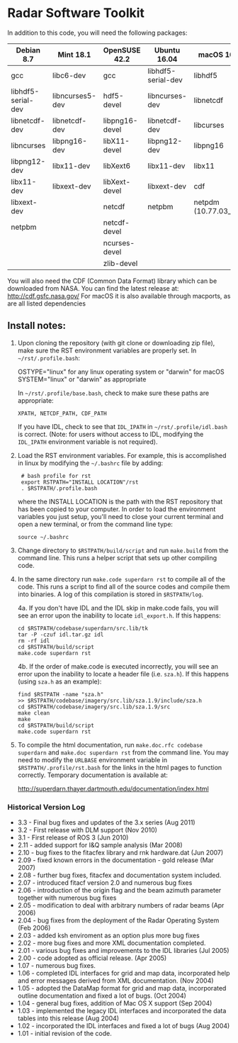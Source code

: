 Radar Software Toolkit
========

In addition to this code, you will need the following packages:

Debian 8.7 | Mint 18.1 | OpenSUSE 42.2 | Ubuntu 16.04 | macOS 10.12.4
---------- | --------- | ------------- | ------------ | --------------
gcc | libc6-dev | gcc | libhdf5-serial-dev | libhdf5
libhdf5-serial-dev | libncurses5-dev | hdf5-devel | libncurses-dev | libnetcdf
libnetcdf-dev | libnetcdf-dev | libpng16-devel | libnetcdf-dev | libcurses
libncurses | libpng16-dev | libX11-devel | libpng12-dev | libpng16
libpng12-dev | libx11-dev | libXext6 | libx11-dev | libx11
libx11-dev | libxext-dev | libXext-devel | libxext-dev | cdf
libxext-dev | | netcdf | netpbm | netpdm (10.77.03_2+x11)
netpbm | | netcdf-devel | |
 | | | ncurses-devel | |
 | | | zlib-devel | |

You will also need the CDF (Common Data Format) library which can be downloaded from NASA.
You can find the latest release at: http://cdf.gsfc.nasa.gov/
For macOS it is also available through macports, as are all listed dependencies


## Install notes:


1. Upon cloning the repository (with git clone or downloading zip file), make sure the RST
   environment variables are properly set.   In `~/rst/.profile.bash`:

   OSTYPE="linux" for any linux operating system or "darwin" for macOS
   SYSTEM="linux" or "darwin" as appropriate

   In `~/rst/.profile/base.bash`, check to make sure these paths are appropriate:

   `XPATH, NETCDF_PATH, CDF_PATH`

   If you have IDL, check to see that `IDL_IPATH` in `~/rst/.profile/idl.bash` is correct.
   (Note: for users without access to IDL, modifying the `IDL_IPATH` environment variable is
   not required).

2. Load the RST environment variables.  For example, this is accomplished in linux by modifying
   the `~/.bashrc` file by adding:

        # bash profile for rst
        export RSTPATH="INSTALL LOCATION"/rst
        . $RSTPATH/.profile.bash

   where the INSTALL LOCATION is the path with the RST repository that has been copied to your
   computer.  In order to load the environment variables you just setup, you'll need to close 
   your current terminal and open a new terminal, or from the command line type:
   
       source ~/.bashrc

3. Change directory to `$RSTPATH/build/script` and run `make.build` from the command line.
   This runs a helper script that sets up other compiling code.

4. In the same directory run `make.code superdarn rst` to compile all of the code.
   This runs a script to find all of the source codes and compile them into binaries.
   A log of this compilation is stored in `$RSTPATH/log`.

   4a.	 If you don't have IDL and the IDL skip in make.code fails, you will see an error
   	 upon the inability to locate `idl_export.h`.  If this happens:

	 ```
	 cd $RSTPATH/codebase/superdarn/src.lib/tk
	 tar -P -czuf idl.tar.gz idl
	 rm -rf idl
	 cd $RSTPATH/build/script
	 make.code superdarn rst
	 ```

   4b.	 If the order of make.code is executed incorrectly, you will see an error upon
   	 the inability to locate a header file (i.e. `sza.h`).  If this happens (using
	 `sza.h` as an example):

	 ```
	 find $RSTPATH -name "sza.h"
	 >> $RSTPATH/codebase/imagery/src.lib/sza.1.9/include/sza.h
	 cd $RSTPATH/codebase/imagery/src.lib/sza.1.9/src
	 make clean
	 make
	 cd $RSTPATH/build/script
	 make.code superdarn rst
	 ```

5. To compile the html documentation, run `make.doc.rfc codebase superdarn` and
   `make.doc superdarn rst` from the command line. You may need to modify the `URLBASE`
   environment variable in `$RSTPATH/.profile/rst.bash` for the links in the html pages to
   function correctly.  Temporary documentation is available at:

   http://superdarn.thayer.dartmouth.edu/documentation/index.html


### Historical Version Log


- 3.3   -  Final bug fixes and updates of the 3.x series (Aug 2011)
- 3.2   -  First release with DLM support (Nov 2010)
- 3.1   -  First release of ROS 3 (Jun 2010)
- 2.11  -  added support for I&Q sample analysis (Mar 2008)
- 2.10  -  bug fixes to the fitacfex library and rnk hardware.dat (Jun 2007)
- 2.09  -  fixed known errors in the documentation - gold release (Mar 2007)
- 2.08  -  further bug fixes, fitacfex and documentation system
           included. 
- 2.07  -  introduced fitacf version 2.0 and numerous bug fixes
- 2.06  -  introduction of the origin flag and the beam azimuth parameter
           together with numerous bug fixes
- 2.05  -  modification to deal with arbitrary numbers of radar beams (Apr 2006)
- 2.04  -  bug fixes from the deployment of the Radar Operating System (Feb 2006)
- 2.03  -  added ksh enviroment as an option plus more bug fixes
- 2.02  -  more bug fixes and more XML documentation completed.
- 2.01  -  various bug fixes and improvements to the IDL libraries (Jul 2005)
- 2.00  -  code adopted as official release. (Apr 2005)
- 1.07  -  numerous bug fixes.
- 1.06  -  completed IDL interfaces for grid and map data, incorporated help
           and error messages derived from XML documentation. (Nov 2004)
- 1.05  -  adopted the DataMap format for grid and map data, incorporated
           outline documentation and fixed a lot of bugs. (Oct 2004)
- 1.04  -  general bug fixes, addition of Mac OS X support (Sep 2004)
- 1.03  -  implemented the legacy IDL interfaces and incorporated the
           data tables into this release (Aug 2004)
- 1.02  -  incorporated the IDL interfaces and fixed a lot of bugs (Aug 2004)
- 1.01  -  initial revision of the code.
